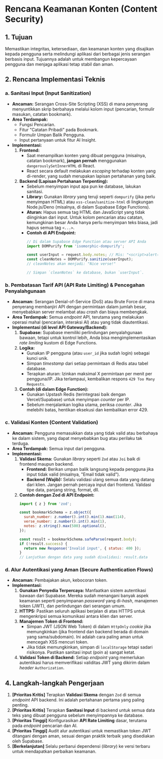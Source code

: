 # Rencana Keamanan Konten (Content Security)

## 1. Tujuan

Memastikan integritas, ketersediaan, dan keamanan konten yang disajikan kepada pengguna serta melindungi aplikasi dari berbagai jenis serangan berbasis input. Tujuannya adalah untuk membangun kepercayaan pengguna dan menjaga aplikasi tetap stabil dan aman.

## 2. Rencana Implementasi Teknis

### a. Sanitasi Input (Input Sanitization)

- **Ancaman:** Serangan Cross-Site Scripting (XSS) di mana penyerang menyuntikkan skrip berbahaya melalui kolom input (pencarian, formulir masukan, catatan bookmark).
- **Area Terdampak:**
  - Fungsi Pencarian.
  - Fitur "Catatan Pribadi" pada Bookmark.
  - Formulir Umpan Balik Pengguna.
  - Input pertanyaan untuk fitur AI Insight.
- **Implementasi:**
  1.  **Frontend:**
      - Saat menampilkan konten yang dibuat pengguna (misalnya, catatan bookmark), **jangan pernah** menggunakan `dangerouslySetInnerHTML` di React.
      - React secara default melakukan *escaping* terhadap konten yang di-render, yang sudah merupakan lapisan pertahanan yang baik.
  2.  **Backend (Lapisan Pertahanan Terpenting):**
      - Sebelum menyimpan input apa pun ke database, lakukan sanitasi.
      - **Library:** Gunakan *library* yang teruji seperti `dompurify` (jika perlu menyimpan HTML) atau `xss-clean`/`sanitize-html` di lingkungan Node.js/Deno (misalnya, di dalam Supabase Edge Functions).
      - **Aturan:** Hapus semua tag HTML dan JavaScript yang tidak diinginkan dari input. Untuk kolom pencarian atau catatan, kemungkinan besar Anda hanya perlu menyimpan teks biasa, jadi hapus semua tag `<...>`.
      - **Contoh di API Endpoint:**
        ```javascript
        // Di dalam Supabase Edge Function atau server API Anda
        import DOMPurify from 'isomorphic-dompurify';

        const userInput = request.body.notes; // Mis: "<script>alert('xss')</script>Nice verse!"
        const cleanNotes = DOMPurify.sanitize(userInput);
        // cleanNotes akan menjadi: "Nice verse!"

        // Simpan `cleanNotes` ke database, bukan `userInput`.
        ```

### b. Pembatasan Tarif API (API Rate Limiting) & Pencegahan Penyalahgunaan

- **Ancaman:** Serangan Denial-of-Service (DoS) atau Brute Force di mana penyerang membanjiri API dengan permintaan dalam jumlah besar, menyebabkan server melambat atau *crash* dan biaya membengkak.
- **Area Terdampak:** Semua *endpoint* API, terutama yang melakukan operasi mahal (pencarian, interaksi AI) atau yang tidak diautentikasi.
- **Implementasi (di level API Gateway/Backend):**
  1.  **Supabase:** Supabase memiliki perlindungan penyalahgunaan bawaan, tetapi untuk kontrol lebih, Anda bisa mengimplementasikan *rate limiting* kustom di Edge Functions.
  2.  **Logika:**
      - Gunakan IP pengguna (atau `user_id` jika sudah login) sebagai kunci unik.
      - Simpan *timestamp* dari setiap permintaan di Redis atau tabel database.
      - Terapkan aturan: Izinkan maksimal X permintaan per menit per pengguna/IP. Jika terlampaui, kembalikan respons `429 Too Many Requests`.
  3.  **Contoh (di dalam Edge Function):**
      - Gunakan Upstash Redis (terintegrasi baik dengan Vercel/Supabase) untuk menyimpan *counter* per IP.
      - Sebelum menjalankan logika utama, periksa *counter*. Jika melebihi batas, hentikan eksekusi dan kembalikan error 429.

### c. Validasi Konten (Content Validation)

- **Ancaman:** Pengguna memasukkan data yang tidak valid atau berbahaya ke dalam sistem, yang dapat menyebabkan bug atau perilaku tak terduga.
- **Area Terdampak:** Semua input dari pengguna.
- **Implementasi:**
  1.  **Validasi Skema:** Gunakan *library* seperti `Zod` atau `Joi` baik di frontend maupun backend.
      - **Frontend:** Berikan umpan balik langsung kepada pengguna jika input tidak valid (misalnya, "Email tidak valid").
      - **Backend (Wajib):** Selalu validasi ulang semua data yang datang dari klien. Jangan pernah percaya input dari frontend. Validasi tipe data, panjang string, format, dll.
  2.  **Contoh dengan Zod di API Endpoint:**
      ```javascript
      import { z } from 'zod';

      const bookmarkSchema = z.object({
        surah_number: z.number().int().min(1).max(114),
        verse_number: z.number().int().min(1),
        notes: z.string().max(500).optional(),
      });

      const result = bookmarkSchema.safeParse(request.body);
      if (!result.success) {
        return new Response('Invalid input', { status: 400 });
      }
      // Lanjutkan dengan data yang sudah divalidasi: result.data
      ```

### d. Alur Autentikasi yang Aman (Secure Authentication Flows)

- **Ancaman:** Pembajakan akun, kebocoran token.
- **Implementasi:**
  1.  **Gunakan Penyedia Terpercaya:** Manfaatkan sistem autentikasi bawaan dari Supabase. Mereka sudah menangani banyak aspek keamanan seperti penyimpanan *password* yang di-*hash*, manajemen token (JWT), dan perlindungan dari serangan umum.
  2.  **HTTPS:** Pastikan seluruh aplikasi berjalan di atas HTTPS untuk mengenkripsi semua komunikasi antara klien dan server.
  3.  **Manajemen Token di Frontend:**
      - Simpan JWT (JSON Web Token) di dalam `HttpOnly` *cookie* jika memungkinkan (jika frontend dan backend berada di domain yang sama/subdomain). Ini adalah cara paling aman untuk mencegah XSS mencuri token.
      - Jika tidak memungkinkan, simpan di `localStorage` tetapi sadari risikonya. Pastikan sanitasi input (poin a) sangat ketat.
  4.  **Validasi Token di Backend:** Setiap *endpoint* yang memerlukan autentikasi harus memverifikasi validitas JWT yang dikirim dalam *header* `Authorization`.

## 4. Langkah-langkah Pengerjaan

1.  **[Prioritas Kritis]** Terapkan **Validasi Skema** dengan `Zod` di semua *endpoint* API backend. Ini adalah pertahanan pertama yang paling penting.
2.  **[Prioritas Kritis]** Terapkan **Sanitasi Input** di backend untuk semua data teks yang dibuat pengguna sebelum menyimpannya ke database.
3.  **[Prioritas Tinggi]** Konfigurasikan **API Rate Limiting** dasar, terutama pada *endpoint* pencarian dan AI.
4.  **[Prioritas Tinggi]** Audit alur autentikasi untuk memastikan token JWT ditangani dengan aman, sesuai dengan praktik terbaik yang disediakan oleh Supabase.
5.  **[Berkelanjutan]** Selalu perbarui dependensi (*library*) ke versi terbaru untuk mendapatkan perbaikan keamanan.
